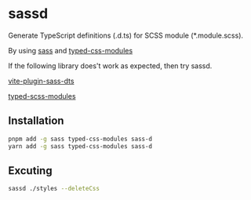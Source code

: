 # sassd

Generate TypeScript definitions (.d.ts) for SCSS module (*.module.scss). 

By using [sass](https://sass-lang.com/) and [typed-css-modules](https://www.npmjs.com/package/typed-css-modules)


If the following library does't work as expected, then try sassd.

[vite-plugin-sass-dts](https://github.com/activeguild/vite-plugin-sass-dts)

[typed-scss-modules](https://github.com/skovy/typed-scss-modules)

## Installation
```bash
pnpm add -g sass typed-css-modules sass-d
yarn add -g sass typed-css-modules sass-d
```

## Excuting
```bash
sassd ./styles --deleteCss
```
